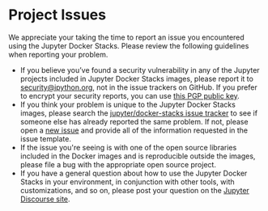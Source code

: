 # Project Issues

We appreciate your taking the time to report an issue you encountered using the
Jupyter Docker Stacks. Please review the following guidelines when reporting
your problem.

* If you believe you’ve found a security vulnerability in any of the Jupyter
  projects included in Jupyter Docker Stacks images, please report it to
  [security@ipython.org](mailto:security@iypthon.org), not in the issue trackers
  on GitHub. If you prefer to encrypt your security reports, you can use [this
  PGP public
  key](https://github.com/jupyter/jupyter.github.io/blob/master/assets/ipython_security.asc).
* If you think your problem is unique to the Jupyter Docker Stacks images,
  please search the [jupyter/docker-stacks issue
  tracker](https://github.com/jupyter/docker-stacks/issues) to see if someone
  else has already reported the same problem. If not, please open a [new
  issue](https://github.com/jupyter/docker-stacks/issues/new) and provide all of
  the information requested in the issue template.
* If the issue you're seeing is with one of the open source libraries included
  in the Docker images and is reproducible outside the images, please file a bug
  with the appropriate open source project.
* If you have a general question about how to use the Jupyter Docker Stacks in
  your environment, in conjunction with other tools, with customizations, and so
  on, please post your question on the [Jupyter Discourse
  site](https://discourse.jupyter.org).
